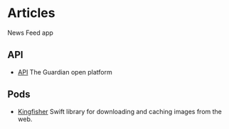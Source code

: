 # Articles
News Feed app 

## API

* [API](https://open-platform.theguardian.com/documentation/) The Guardian open platform

## Pods

* [Kingfisher](https://github.com/onevcat/Kingfisher) Swift library for downloading and caching images from the web.



